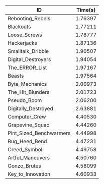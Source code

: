 |ID|Time(s)|
|-|-|
|Rebooting_Rebels|1.76397|
|Blackouts|1.77211|
|Loose_Screws|1.78777|
|Hackerjacks|1.87136|
|Smalltalk_Dribble|1.90507|
|Digital_Destroyers|1.94054|
|The_ERROR_List|1.97167|
|Beasts|1.97564|
|Byte_Mechanics|2.00973|
|The_Hit_Blunders|2.01723|
|Pseudo_Boom|2.06200|
|Digitally_Destroyed|2.63881|
|Computer_Crew|4.40530|
|Grapevine_Squad|4.44260|
|Pint_Sized_Benchwarmers|4.44998|
|Rug_Heed_Bend|4.47231|
|Creed_Symbol|4.49758|
|Artful_Maneuvers|4.50760|
|Gonzo_Brutes|4.58099|
|Key_to_Innovation|4.60933|
